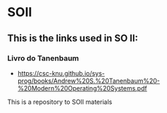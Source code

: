 # SOII

## This is the links used in SO II:

### Livro do Tanenbaum

- https://csc-knu.github.io/sys-prog/books/Andrew%20S.%20Tanenbaum%20-%20Modern%20Operating%20Systems.pdf

This is a repository to SOII materials
